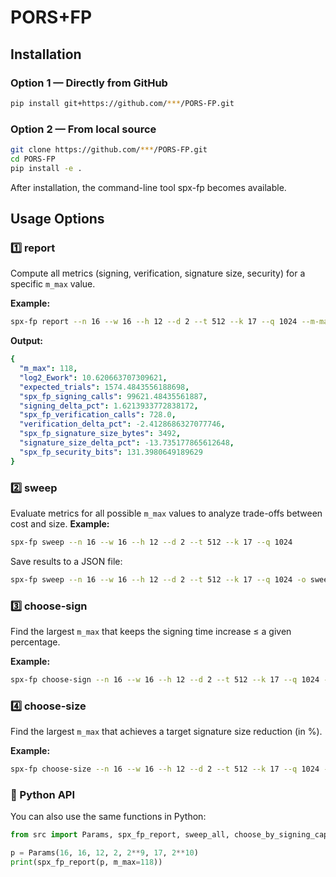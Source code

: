 # PORS+FP



## Installation

###  Option 1 — Directly from GitHub 

```bash
pip install git+https://github.com/***/PORS-FP.git
```
### Option 2 — From local source
```bash
git clone https://github.com/***/PORS-FP.git
cd PORS-FP
pip install -e .
```
After installation, the command-line tool spx-fp becomes available.



## Usage Options
### 1️⃣ report
Compute all metrics (signing, verification, signature size, security) for a specific `m_max` value.

**Example:**
```bash
spx-fp report --n 16 --w 16 --h 12 --d 2 --t 512 --k 17 --q 1024 --m-max 118
```
**Output:**
```yaml
{
  "m_max": 118,
  "log2_Ework": 10.620663707309621,
  "expected_trials": 1574.4843556188698,
  "spx_fp_signing_calls": 99621.48435561887,
  "signing_delta_pct": 1.6213933772838172,
  "spx_fp_verification_calls": 728.0,
  "verification_delta_pct": -2.4128686327077746,
  "spx_fp_signature_size_bytes": 3492,
  "signature_size_delta_pct": -13.735177865612648,
  "spx_fp_security_bits": 131.3980649189629
}
```

### 2️⃣ sweep
Evaluate metrics for all possible `m_max` values to analyze trade-offs between cost and size.
**Example:**
```bash
spx-fp sweep --n 16 --w 16 --h 12 --d 2 --t 512 --k 17 --q 1024
```
Save results to a JSON file:
```bash
spx-fp sweep --n 16 --w 16 --h 12 --d 2 --t 512 --k 17 --q 1024 -o sweep.json
```


### 3️⃣ choose-sign
Find the largest `m_max` that keeps the signing time increase ≤ a given percentage.

**Example:**
```bash
spx-fp choose-sign --n 16 --w 16 --h 12 --d 2 --t 512 --k 17 --q 1024 --cap 2.5
```

### 4️⃣ choose-size
Find the largest `m_max` that achieves a target signature size reduction (in %).

**Example:**
```bash
spx-fp choose-size --n 16 --w 16 --h 12 --d 2 --t 512 --k 17 --q 1024 --target 13.6
```

### 🧪 Python API
You can also use the same functions in Python:
```python
from src import Params, spx_fp_report, sweep_all, choose_by_signing_cap, choose_by_size_target

p = Params(16, 16, 12, 2, 2**9, 17, 2**10)
print(spx_fp_report(p, m_max=118))

```

